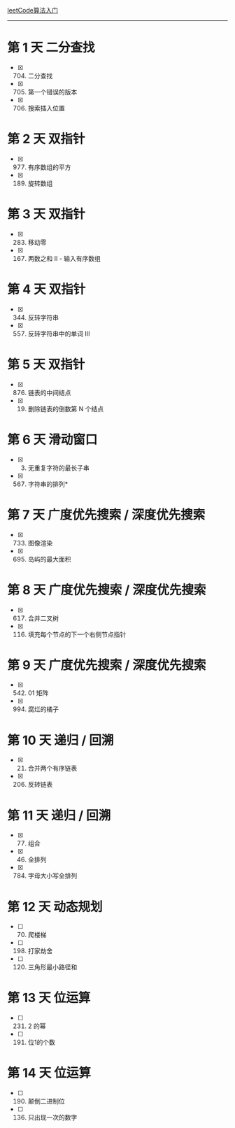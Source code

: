 [leetCode算法入门](https://leetcode-cn.com/study-plan/algorithms/?progress=pg3u6dc)
  
--- 
# 第 1 天 二分查找
- [x] 704. 二分查找  
- [x] 705. 第一个错误的版本  
- [x] 706. 搜索插入位置  

# 第 2 天 双指针
- [x] 977. 有序数组的平方
- [x] 189. 旋转数组

# 第 3 天 双指针
- [x] 283. 移动零
- [x] 167. 两数之和 II - 输入有序数组

# 第 4 天 双指针
- [x] 344. 反转字符串
- [x] 557. 反转字符串中的单词 III

# 第 5 天 双指针
- [x] 876. 链表的中间结点
- [x] 19. 删除链表的倒数第 N 个结点

# 第 6 天 滑动窗口
- [x] 3. 无重复字符的最长子串
- [x] 567. 字符串的排列*

# 第 7 天 广度优先搜索 / 深度优先搜索
- [x] 733. 图像渲染
- [x] 695. 岛屿的最大面积

# 第 8 天 广度优先搜索 / 深度优先搜索
- [x] 617. 合并二叉树
- [x] 116. 填充每个节点的下一个右侧节点指针

# 第 9 天 广度优先搜索 / 深度优先搜索
- [x] 542. 01 矩阵
- [x] 994. 腐烂的橘子

# 第 10 天 递归 / 回溯
- [x] 21. 合并两个有序链表
- [x] 206. 反转链表

# 第 11 天 递归 / 回溯
- [x] 77. 组合
- [x] 46. 全排列
- [x] 784. 字母大小写全排列

# 第 12 天 动态规划
- [ ] 70.  爬楼梯
- [ ] 198. 打家劫舍
- [ ] 120. 三角形最小路径和

# 第 13 天 位运算
- [ ] 231. 2 的幂
- [ ] 191. 位1的个数

# 第 14 天 位运算
- [ ] 190. 颠倒二进制位
- [ ] 136. 只出现一次的数字